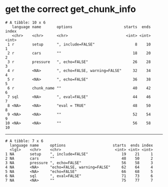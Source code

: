# get the correct get_chunk_info

    # A tibble: 10 x 6
       language name       options                       starts  ends index
       <chr>    <chr>      <chr>                          <int> <int> <int>
     1 r        setup      ", include=FALSE"                  8    10     1
     2 r        cars       ""                                18    20     2
     3 r        pressure   ", echo=FALSE"                    26    28     3
     4 r        <NA>       ", echo=FALSE, warning=FALSE"     32    34     4
     5 r        <NA>       ", echo=FALSE"                    36    38     5
     6 r        chunk_name ""                                40    42     6
     7 sql      <NA>       ", eval=FALSE"                    44    46     7
     8 <NA>     <NA>       "eval = TRUE"                     48    50     8
     9 <NA>     <NA>       ""                                52    54     9
    10 <NA>     <NA>       ""                                56    58    10

---

    # A tibble: 7 x 6
      language name     options                     starts  ends index
      <lgl>    <chr>    <chr>                        <int> <int> <int>
    1 NA       setup    ", include=FALSE"               19    21     1
    2 NA       cars     ""                              48    50     2
    3 NA       pressure ", echo=FALSE"                  56    58     3
    4 NA       <NA>     "echo=FALSE, warning=FALSE"     62    64     4
    5 NA       <NA>     "echo=FALSE"                    66    68     5
    6 NA       sql      ", eval=FALSE"                  71    73     6
    7 NA       <NA>     ""                              75    77     7

